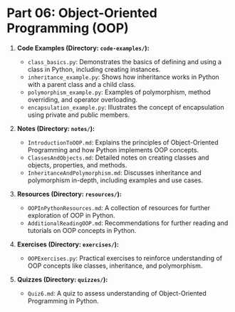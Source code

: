 # Part 06: Object-Oriented Programming (OOP)

1. **Code Examples (Directory: `code-examples/`):**
   - `class_basics.py`: Demonstrates the basics of defining and using a class in Python, including creating instances.
   - `inheritance_example.py`: Shows how inheritance works in Python with a parent class and a child class.
   - `polymorphism_example.py`: Examples of polymorphism, method overriding, and operator overloading.
   - `encapsulation_example.py`: Illustrates the concept of encapsulation using private and public members.

2. **Notes (Directory: `notes/`):**
   - `IntroductionToOOP.md`: Explains the principles of Object-Oriented Programming and how Python implements OOP concepts.
   - `ClassesAndObjects.md`: Detailed notes on creating classes and objects, properties, and methods.
   - `InheritanceAndPolymorphism.md`: Discusses inheritance and polymorphism in-depth, including examples and use cases.

3. **Resources (Directory: `resources/`):**
   - `OOPInPythonResources.md`: A collection of resources for further exploration of OOP in Python.
   - `AdditionalReadingOOP.md`: Recommendations for further reading and tutorials on OOP concepts in Python.

4. **Exercises (Directory: `exercises/`):**
   - `OOPExercises.py`: Practical exercises to reinforce understanding of OOP concepts like classes, inheritance, and polymorphism.

5. **Quizzes (Directory: `quizzes/`):**
   - `Quiz6.md`: A quiz to assess understanding of Object-Oriented Programming in Python.
